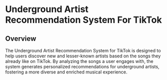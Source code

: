 # Underground Artist Recommendation System For TikTok

## Overview
The Underground Artist Recommendation System for TikTok is designed to help users discover new and lesser-known artists based on the songs they already like on TikTok. By analyzing the songs a user engages with, the system generates personalized recommendations for underground artists, fostering a more diverse and enriched musical experience.

